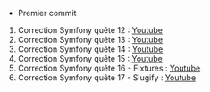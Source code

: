 - Premier commit 

1. Correction Symfony quête 12 : [Youtube](https://youtu.be/bKFXV66QF9E)
1. Correction Symfony quête 13 : [Youtube](https://youtu.be/fKuWeX-1ksI)
1. Correction Symfony quête 14 : [Youtube](https://youtu.be/Doo28PRwKu0)
1. Correction Symfony quête 15 : [Youtube](https://youtu.be/COFIrpiSExM)
1. Correction Symfony quête 16 - Fixtures : [Youtube](https://youtu.be/T44Ivd26X5g)
1. Correction Symfony quête 17 - Slugify : [Youtube](https://youtu.be/HGMDnHlcUnE)
